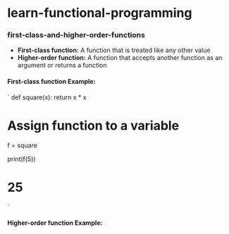 # learn-functional-programming

### first-class-and-higher-order-functions

-   **First-class function:** A function that is treated like any other value
-   **Higher-order function:** A function that accepts another function as an argument or returns a function

#### First-class function Example:

`
def square(x):
return x \* x

# Assign function to a variable

f = square

print(f(5))

# 25

`

#### Higher-order function Example:
